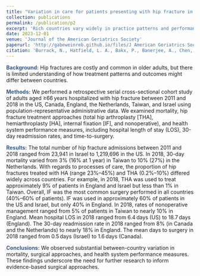 ```yaml
---
title: "Variation in care for patients presenting with hip fracture in six high‐income countries: A cross‐sectional cohort study"
collection: publications
permalink: /publication/p2
excerpt: 'Rich countries vary widely in practice patterns and performance following hip fracture.'
date: 2023-12-01
venue: 'Journal of the American Geriatrics Society'
paperurl: 'http://gabeweinreb.github.io/files/J American Geriatrics Society - 2023 - Burrack - Variation in care for patients presenting with hip fracture in six.pdf'
citation: 'Burrack, N., Hatfield, L. A., Bakx, P., Banerjee, A., Chen, Y., Fu, C., Godoy, C., Gordon, M., Heine, R., Huang, N., Ko, D. T., Lix, L. M., Novack, V., Pasea, L., Qiu, F., Stukel, T. A., Groot, C. U., Ravi, B., Al‐Azazi, S., <b>Weinreb, G. G.,</b> Cram, P., Landon, B. E. (2023). Variation in care for patients presenting with hip fracture in six high‐income countries: A cross‐sectional cohort study. <i>Journal of the American Geriatrics Society,</i> 71(12), 3780–3791. https://doi.org/10.1111/jgs.18530'
---
```


<b style="color:#34568b">Background:</b> Hip fractures are costly and common in older adults, but there is limited understanding of how treatment patterns and outcomes might differ between countries. 

<b style="color:#34568b">Methods:</b> We performed a retrospective serial cross-sectional cohort study of adults aged ≥66 years hospitalized with hip fracture between 2011 and 2018 in the US, Canada, England, the Netherlands, Taiwan, and Israel using population-representative administrative data. We examined mortality, hip fracture treatment approaches (total hip arthroplasty [THA], hemiarthroplasty [HA], internal fixation [IF], and nonoperative), and health system performance measures, including hospital length of stay (LOS), 30-day readmission rates, and time-to-surgery. 

<b style="color:#34568b">Results:</b> The total number of hip fracture admissions between 2011 and 2018 ranged from 23,941 in Israel to 1,219,696 in the US. In 2018, 30-day mortality varied from 3% (16% at 1 year) in Taiwan to 10% (27%) in the Netherlands. With regards to processes of care, the proportion of hip fractures treated with HA (range 23%–45%) and THA (0.2%–10%) differed widely across countries. For example, in 2018, THA was used to treat approximately 9% of patients in England and Israel but less than 1% in Taiwan. Overall, IF was the most common surgery performed in all countries (40%–60% of patients). IF was used in approximately 60% of patients in the US and Israel, but only 40% in England. In 2018, rates of nonoperative management ranged from 5% of patients in Taiwan to nearly 10% in England. Mean hospital LOS in 2018 ranged from 6.4 days (US) to 18.7 days (England). The 30-day readmission rate in 2018 ranged from 8% (in Canada and the Netherlands) to nearly 18% in England. The mean days to surgery in 2018 ranged from 0.5 days (Israel) to 1.6 days (Canada). 

<b style="color:#34568b"> Conclusions:</b> We observed substantial between-country variation in mortality, surgical approaches, and health system performance measures. These findings underscore the need for further research to inform evidence-based surgical approaches.
